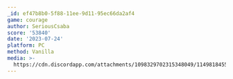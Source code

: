 ```yaml
---
_id: ef47b8b0-5f88-11ee-9d11-95ec66da2af4
game: courage
author: SeriousCsaba
score: '53840'
date: '2023-07-24'
platform: PC
method: Vanilla
media: >-
  https://cdn.discordapp.com/attachments/1098329702315348049/1149818455109926962/courage100.png?ex=65193ba2&is=6517ea22&hm=c48811836ffde8432bedeb9d26e59cbd3bc8ddfde71008f0a0b619d44ecbc725&
---
```


